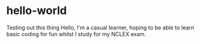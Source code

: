 # hello-world
Testing out this thing
Hello, I'm a casual learner, hoping to be able to learn basic coding for fun whilst I study for my NCLEX exam.
